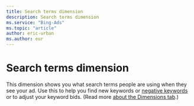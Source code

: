 ```yaml
---
title: Search terms dimension
description: Search terms dimension
ms.service: "Bing-Ads"
ms.topic: "article"
author: eric-urban
ms.author: eur
---
```


# Search terms dimension

This dimension shows you what search terms people are using when they see your ad.        Use this to help you find new keywords or [negative keywords](../hlp_BA_CONC_AboutNegativeKeywords.md) or to adjust your keyword bids. (Read more [about the Dimensions tab](../hlp_BA_CONC_AboutDimensionsTab.md).)


